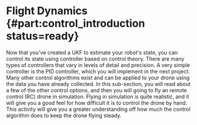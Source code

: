 # Flight Dynamics {#part:control_introduction status=ready}

Now that you've created a UKF to estimate your robot's state, you can
control its state using controller based on control theory. There are
many types of controllers that vary in levels of detail and
precision. A very simple controller is the PID controller, which you
will implement in the next project. Many other control algorithms
exist and can be applied to your drone using the data you have already
collected. In this sub-section, you will read about a few of the other
control options, and then you will going to fly an remote control (RC)
drone in simulation. Flying in simulation is quite realistic, and it
will give you a good feel for how difficult it is to control the drone
by hand. This activity will give you a greater understanding off how
much the control algorithm does to keep the drone flying steady.
